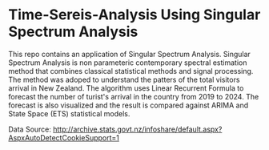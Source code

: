 # Time-Sereis-Analysis Using Singular Spectrum Analysis
This repo contains an application of Singular Spectrum Analysis. Singular Spectrum Analysis is non parameteric contemporary spectral estimation method that combines classical statistical methods and signal processing. The method was adoped to understand the patters of the total visitors arrival in New Zealand. The algorithm uses Linear Recurrent Formula to forecast the number of turist's arrival in the country from 2019 to 2024. The forecast is also visualized and the result is compared against ARIMA and State Space (ETS) statistical models.

Data Source:  http://archive.stats.govt.nz/infoshare/default.aspx?AspxAutoDetectCookieSupport=1

